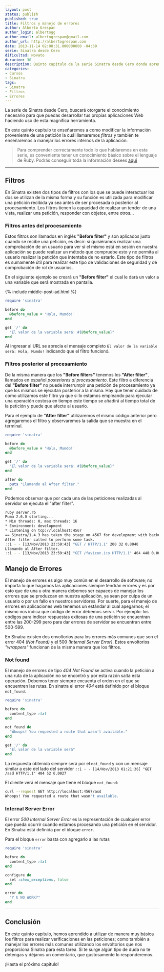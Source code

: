 ```yaml
---
layout: post
status: publish
published: true
title: Filtros y manejo de errores
author: Alberto Grespan
author_login: albertogg
author_email: albertogrespan@gmail.com
author_url: http://albertogrespan.com
date: 2013-11-14 02:08:31.000000000 -04:30
serie: Sinatra desde Cero
dificultad: Novato
duracion: 30
description: Quinto capítulo de la serie Sinatra desde Cero donde aprendemos a utilizar los filtros before y after como también a manejar errores como el 404 y el 500.
categories:
- Cursos
- Sinatra
tags:
- Sinatra
- Filtros
- Errores
---
```

<p>La serie de Sinatra desde Cero, buscará otorgarte el conocimiento necesario para que puedas desarrollar tus propias aplicaciones Web haciendo uso de esta magnifica herramienta.</p>

<p>En este quinto capítulo te enseñaremos a como modificar la información proveniente de una petición la cuál llamaremos <em>filtros</em> y también te enseñaremos a manejar los errores internos de la aplicación.</p>

<blockquote>
  <p>Para comprender correctamente todo lo que hablaremos en esta serie, es conveniente tener un conocimiento básico sobre el lenguaje de Ruby. Podrás conseguir toda la información desees <a href="http://codehero.co/category/tutoriales/ruby/">aquí</a></p>
</blockquote>

<hr />

<h2>Filtros</h2>

<p>En Sinatra existen dos tipos de filtros con los que se puede interactuar los dos se utilizan de la misma forma y su función es utilizada para modificar una petición recibida ya sea antes de ser procesada o posterior al procesamiento. Los filtros tienen la capacidad de realizar un tender de una vista, realizar una petición, responder con objetos, entre otros...</p>

<h3>Filtros antes del procesamiento</h3>

<p>Estos filtros son llamados en inglés <strong>"Before filter"</strong> y son aplicados justo cuando se recibe una petición, es decir: si quisiéramos realizar una comprobación de un usuario para ver si el mismo está en sesión en nuestra aplicación se puede realizar un método que compruebe esto y no permita al usuario realizar la petición que intentaba de no estarlo. Este tipo de filtros es sumamente útil para realizar este tipo de validaciones de seguridad y de comprobación de rol de usuarios.</p>

<p>En el siguiente ejemplo se creará un <strong>"Before filter"</strong> el cual le dará un valor a una variable que será mostrada en pantalla.</p>

{% include middle-post-ad.html %}

```ruby
require 'sinatra'

before do
  @before_value = 'Hola, Mundo!'
end

get '/' do
  "El valor de la variable será: #{@before_value}"
end
```

<p>Al ingresar al URL se aprecia el mensaje completo <code>El valor de la variable será: Hola, Mundo!</code> indicando que el filtro funcionó.</p>

<h3>Filtros posterior al procesamiento</h3>

<p>De la misma manera que los <strong>"Before filters"</strong> tenemos los <strong>"After filter"</strong>, llamados en español <em>posteriores al procesamiento</em>. Este filtro a diferencia del <strong>"Before filter"</strong> no puede interrumpir una petición de procesamiento ya que los mismos se ejecutan posterior a la misma. Hay que tener cuidado de como utilizamos este filtro ya que si lo estamos empleando para ejecutar una operación costosa en tiempo este tiempo se añadirá al tiempo total de la petición y puede que afecte al usuario.</p>

<p>Para el ejemplo de <strong>"After filter"</strong> utilizaremos el mismo código anterior pero agregaremos el filtro y observaremos la salida que se muestra en el terminal.</p>

```ruby
require 'sinatra'

before do
  @before_value = 'Hola, Mundo!'
end

get '/' do
  "El valor de la variable será: #{@before_value}"
end

after do
  puts "Llamando al After filter."
end
```

<p>Podemos observar que por cada una de las peticiones realizadas al servidor se ejecuta el "after filter".</p>

```sh
ruby server.rb
Puma 2.6.0 starting...
* Min threads: 0, max threads: 16
* Environment: development
* Listening on tcp://localhost:4567
== Sinatra/1.4.3 has taken the stage on 4567 for development with backup from Puma
After filter called to perform some task.
::1 - - [13/Nov/2013 23:59:43] "GET / HTTP/1.1" 200 32 0.0040
Llamando al After filter.
::1 - - [13/Nov/2013 23:59:43] "GET /favicon.ico HTTP/1.1" 404 448 0.0010
```

<h2>Manejo de Errores</h2>

<p>El manejo de errores es algo muy común en el desarrollo de software; no importa lo que hagamos las aplicaciones siempre tendrán errores y es por esto que de una u otra manera debemos ser capaces de manejar los errores que se produzcan en nuestra aplicación, ya sean por culpa de un usuario o por un fallo en nuestros servidores. Por suerte, para el manejo de errores en aplicaciones web tenemos un estándar al cual apegarnos; el mismo nos indica que código de error debemos servir. Por ejemplo: los códigos para indicar respuestas exitosas de una petición se encuentran entre las 200-299 pero para dar errores de servidor se encuentran entre 500-599.</p>

<p>En Sinatra existen dos envoltorios para los errores más comunes que son el error 404 <em>(Not Found)</em> y el 500 <em>(Internal Server Error)</em>. Estos envoltorios <em>"wrappers"</em> funcionan de la misma manera que los filtros.</p>

<h3>Not found</h3>

<p>El manejo de errores de tipo <em>404 Not Found</em> se activa cuando la petición a una ruta de la aplicación no se encontró y por esta razón salta esta operación. Debemos tener siempre encuenta el orden en el que se encuentren las rutas. En sinatra el error <em>404</em> está definido por el bloque <code>not_found</code>.</p>

```ruby
require 'sinatra'

before do
  content_type :txt
end

not_found do
  "Whoops! You requested a route that wasn't available."
end

get '/' do
  "El valor de la variable será"
end
```

<p>La respuesta obtenida siempre será por el <code>not_found</code> y con un mensaje similar a este del lado del servidor <code>::1 - - [14/Nov/2013 01:21:36] "GET /asd HTTP/1.1" 404 52 0.0027</code></p>

<p>El cliente verá el mensaje que tiene el bloque <code>not_found</code>:</p>

```sh
curl --request GET http://localhost:4567/asd
Whoops! You requested a route that wasn't available.
```

<h3>Internal Server Error</h3>

<p>El error <em>500 Internal Server Error</em> es la representación de cualquier error que pueda ocurrir cuando estamos procesando una petición en el servidor. En Sinatra está definida por el bloque <code>error</code>.</p>

<p>Para el bloque <code>error</code> basta con agregarlo a las rutas</p>

```ruby
require 'sinatra'

before do
  content_type :txt
end

configure do
  set :show_exceptions, false
end

error do
  "Y U NO WORK?"
end
```

<hr />

<h2>Conclusión</h2>

<p>En este quinto capítulo, hemos aprendido a utilizar de manera muy básica los filtros para realizar verificaciones en las peticiones; como también a manejar los errores más comunes utilizando los envoltorios que nos proporciona Sinatra para esta tarea. Si te surge algún tipo de duda no te detengas y déjanos un comentario, que gustosamente lo responderemos.</p>

<p>¡Hasta el próximo capítulo!</p>
